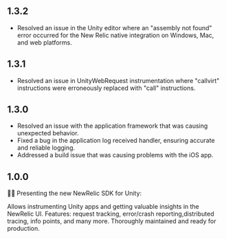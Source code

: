 ## 1.3.2

- Resolved an issue in the Unity editor where an "assembly not found" error occurred for the New Relic native integration on Windows, Mac, and web platforms. 

## 1.3.1

- Resolved an issue in UnityWebRequest instrumentation where "callvirt" instructions were erroneously replaced with "call" instructions.

## 1.3.0

- Resolved an issue with the application framework that was causing unexpected behavior.
- Fixed a bug in the application log received handler, ensuring accurate and reliable logging.
- Addressed a build issue that was causing problems with the iOS app.

## 1.0.0

🎉🎊 Presenting the new NewRelic SDK for Unity:

Allows instrumenting Unity apps and getting valuable insights in the NewRelic UI. Features:
request tracking, error/crash reporting,distributed tracing, info points, and many more. Thoroughly
maintained and ready for production.
